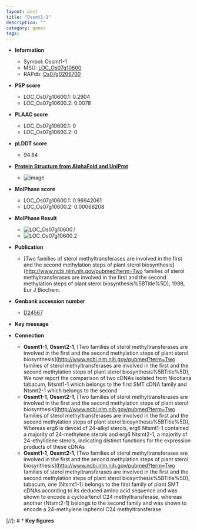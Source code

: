 ```yaml
---
layout: post
title: "Ossmt1-1"
description: ""
category: genes
tags: 
---
```


* **Information**  
    + Symbol: Ossmt1-1  
    + MSU: [LOC_Os07g10600](http://rice.plantbiology.msu.edu/cgi-bin/ORF_infopage.cgi?orf=LOC_Os07g10600)  
    + RAPdb: [Os07g0206700](http://rapdb.dna.affrc.go.jp/viewer/gbrowse_details/irgsp1?name=Os07g0206700)  

* **PSP score**  
    + LOC_Os07g10600.1: 0.2904 
    + LOC_Os07g10600.2: 0.0078 

* **PLAAC score**  
    + LOC_Os07g10600.1: 0 
    + LOC_Os07g10600.2: 0 

* **pLDDT score**
    + 94.84

* **[Protein Structure from AlphaFold and UniProt](https://www.uniprot.org/uniprotkb/Q6ZIX2/entry#structure)**
    + ![image](https://ricepsp.github.io/images/Q6/AF-Q6ZIX2-F1.png)

* **MolPhase score**
    + LOC_Os07g10600.1: 0.96942061
    + LOC_Os07g10600.2: 0.00066208

* **MolPhase Result**
    + ![LOC_Os07g10600.1](https://304243504.github.io/Pictures/LOC_Os07g/LOC_Os07g10600.1.png)
    + ![LOC_Os07g10600.2](https://304243504.github.io/Pictures/LOC_Os07g/LOC_Os07g10600.2.png)

* **Publication**  
    + [Two families of sterol methyltransferases are involved in the first and the second methylation steps of plant sterol biosynthesis](http://www.ncbi.nlm.nih.gov/pubmed?term=Two families of sterol methyltransferases are involved in the first and the second methylation steps of plant sterol biosynthesis%5BTitle%5D), 1998, Eur J Biochem.

* **Genbank accession number**  
    + [D24567](http://www.ncbi.nlm.nih.gov/nuccore/D24567)

* **Key message**  

* **Connection**  
    + __Ossmt1-1__, __Ossmt2-1__, [Two families of sterol methyltransferases are involved in the first and the second methylation steps of plant sterol biosynthesis](http://www.ncbi.nlm.nih.gov/pubmed?term=Two families of sterol methyltransferases are involved in the first and the second methylation steps of plant sterol biosynthesis%5BTitle%5D), We now report the comparison of two cDNAs isolated from Nicotiana tabacum, Ntsmt1-1 which belongs to the first SMT cDNA family and Ntsmt2-1 which belongs to the second
    + __Ossmt1-1__, __Ossmt2-1__, [Two families of sterol methyltransferases are involved in the first and the second methylation steps of plant sterol biosynthesis](http://www.ncbi.nlm.nih.gov/pubmed?term=Two families of sterol methyltransferases are involved in the first and the second methylation steps of plant sterol biosynthesis%5BTitle%5D), Whereas erg6 is devoid of 24-alkyl sterols, erg6 Ntsmt1-1 contained a majority of 24-methylene sterols and erg6 Ntsmt2-1, a majority of 24-ethylidene sterols, indicating distinct functions for the expression products of these cDNAs
    + __Ossmt1-1__, __Ossmt2-1__, [Two families of sterol methyltransferases are involved in the first and the second methylation steps of plant sterol biosynthesis](http://www.ncbi.nlm.nih.gov/pubmed?term=Two families of sterol methyltransferases are involved in the first and the second methylation steps of plant sterol biosynthesis%5BTitle%5D), tabacum, one (Ntsmt1-1) belongs to the first family of plant SMT cDNAs according to its deduced amino acid sequence and was shown to encode a cycloartenol C24 methyltransferase, whereas another (Ntsmt2-1) belongs to the second family and was shown to encode a 24-methylene lophenol C24 methyltransferase

[//]: # * **Key figures**  


